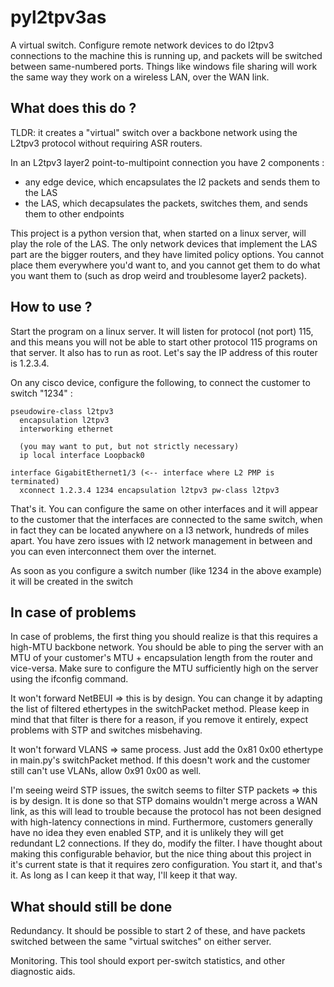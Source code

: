 pyl2tpv3as
==========

A virtual switch. Configure remote network devices to do l2tpv3 connections to the machine this is running up, and packets will be switched between same-numbered ports. Things like windows file sharing will work the same way they work on a wireless LAN, over the WAN link.

What does this do ?
-------------------

TLDR: it creates a "virtual" switch over a backbone network using the L2tpv3 protocol without requiring ASR routers.

In an L2tpv3 layer2 point-to-multipoint connection you have 2 components :

* any edge device, which encapsulates the l2 packets and sends them to the LAS
* the LAS, which decapsulates the packets, switches them, and sends them to other endpoints

This project is a python version that, when started on a linux server, will play the role of the LAS. The only network devices that implement the LAS part are the bigger routers, and they have limited policy options. You cannot place them everywhere you'd want to, and you cannot get them to do what you want them to (such as drop weird and troublesome layer2 packets).

How to use ?
------------

Start the program on a linux server. It will listen for protocol (not port) 115, and this means you will not be able to start other protocol 115 programs on that server. It also has to run as root. Let's say the IP address of this router is 1.2.3.4.

On any cisco device, configure the following, to connect the customer to switch "1234" :

    pseudowire-class l2tpv3
      encapsulation l2tpv3
      interworking ethernet
      
      (you may want to put, but not strictly necessary)
      ip local interface Loopback0

    interface GigabitEthernet1/3 (<-- interface where L2 PMP is terminated)
      xconnect 1.2.3.4 1234 encapsulation l2tpv3 pw-class l2tpv3

That's it. You can configure the same on other interfaces and it will appear to the customer that the interfaces are connected to the same switch, when in fact they can be located anywhere on a l3 network, hundreds of miles apart. You have zero issues with l2 network management in between and you can even interconnect them over the internet.

As soon as you configure a switch number (like 1234 in the above example) it will be created in the switch

In case of problems
-------------------

In case of problems, the first thing you should realize is that this requires a high-MTU backbone network. You should be able to ping the server with an MTU of your customer's MTU + encapsulation length from the router and vice-versa. Make sure to configure the MTU sufficiently high on the server using the ifconfig command.

It won't forward NetBEUI => this is by design. You can change it by adapting the list of filtered ethertypes in the switchPacket method. Please keep in mind that that filter is there for a reason, if you remove it entirely, expect problems with STP and switches misbehaving.

It won't forward VLANS => same process. Just add the 0x81 0x00 ethertype in main.py's switchPacket method. If this doesn't work and the customer still can't use VLANs, allow 0x91 0x00 as well.

I'm seeing weird STP issues, the switch seems to filter STP packets => this is by design. It is done so that STP domains wouldn't merge across a WAN link, as this will lead to trouble because the protocol has not been designed with high-latency connections in mind. Furthermore, customers generally have no idea they even enabled STP, and it is unlikely they will get redundant L2 connections. If they do, modify the filter. I have thought about making this configurable behavior, but the nice thing about this project in it's current state is that it requires zero configuration. You start it, and that's it. As long as I can keep it that way, I'll keep it that way. 

What should still be done
-------------------------

Redundancy. It should be possible to start 2 of these, and have packets switched between the same "virtual switches" on either server.

Monitoring. This tool should export per-switch statistics, and other diagnostic aids.
